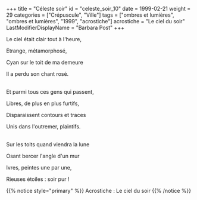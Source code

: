 +++
title = "Céleste soir"
id = "celeste_soir_10"
date = 1999-02-21
weight = 29
categories = ["Crépuscule", "Ville"]
tags = ["ombres et lumières", "ombres et lumières", "1999", "acrostiche"]
acrostiche = "Le ciel du soir"
LastModifierDisplayName = "Barbara Post"
+++

Le ciel était clair tout à l'heure,

Etrange, métamorphosé,

Cyan sur le toit de ma demeure

Il a perdu son chant rosé.

 \
Et parmi tous ces gens qui passent,

Libres, de plus en plus furtifs,

Disparaissent contours et traces

Unis dans l'outremer, plaintifs.

 \
Sur les toits quand viendra la lune

Osant bercer l'angle d'un mur

Ivres, peintes une par une,

Rieuses étoiles : soir pur !

{{% notice style="primary" %}}
Acrostiche : Le ciel du soir
{{% /notice %}}
